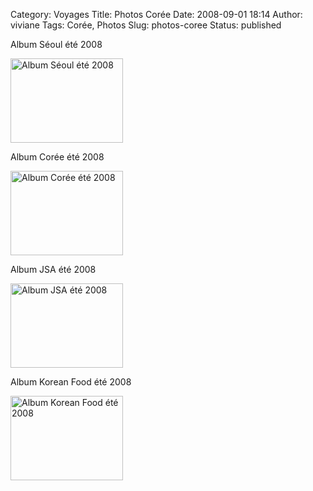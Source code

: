 Category: Voyages
Title: Photos Corée
Date: 2008-09-01 18:14
Author: viviane
Tags: Corée, Photos
Slug: photos-coree
Status: published

<p style="text-align: center;"></p>


<p>Album Séoul été 2008</p><a href="http://www.facebook.com/album.php?aid=31969&amp;id=599044541&amp;l=a2f285ae8f" target="_blank"><img title="Album Séoul été 2008" src="http://photos-g.ak.fbcdn.net/photos-ak-sf2p/v310/139/69/599044541/a599044541_740352_8163.jpg" alt="Album Séoul été 2008" width="180" height="135" /></a>

<p>Album Corée été 2008</p><a href="http://www.facebook.com/album.php?aid=35163&amp;id=599044541&amp;l=4886844a01" target="_blank"><img class=" " title="Album Corée été 2008" src="http://photos-f.ak.fbcdn.net/photos-ak-snc1/v316/139/69/599044541/a599044541_818763_8131.jpg" alt="Album Corée été 2008" width="180" height="135" /></a>

<p>Album JSA été 2008</p><a href="http://www.facebook.com/album.php?aid=32905&amp;id=599044541&amp;l=c637e59098" target="_blank"><img class=" " title="Album JSA été 2008" src="http://photos-e.ak.fbcdn.net/photos-ak-sf2p/v298/139/69/599044541/a599044541_763096_8444.jpg" alt="Album JSA été 2008" width="180" height="135" /></a>

<p>Album Korean Food été 2008</p><a href="http://www.facebook.com/album.php?aid=35185&amp;id=599044541&amp;l=5ee693834c" target="_blank"><img class=" " title="Album Korean Food été 2008" src="http://photos-e.ak.fbcdn.net/photos-ak-snc1/v316/139/69/599044541/a599044541_819169_7534.jpg" alt="Album Korean Food été 2008" width="180" height="135" /></a> 
